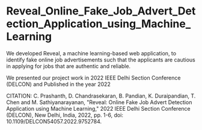 # Reveal_Online_Fake_Job_Advert_Detection_Application_using_Machine_Learning

We developed Reveal, a machine learning-based web application, to identify fake online job advertisements such that the applicants are cautious in applying for jobs that are authentic and reliable.

We presented our project work in 2022 IEEE Delhi Section Conference (DELCON) and Published in the year 2022

CITATION: C. Prashanth, D. Chandrasekaran, B. Pandian, K. Duraipandian, T. Chen and M. Sathiyanarayanan, "Reveal: Online Fake Job Advert Detection Application using Machine Learning," 2022 IEEE Delhi Section Conference (DELCON), New Delhi, India, 2022, pp. 1-6, doi: 10.1109/DELCON54057.2022.9752784.
